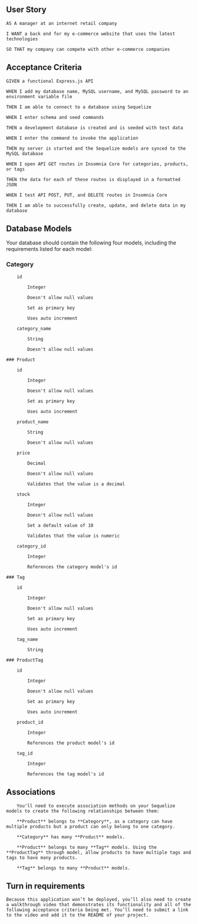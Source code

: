 ## User Story

    AS A manager at an internet retail company  
    
    I WANT a back end for my e-commerce website that uses the latest technologies  
    
    SO THAT my company can compete with other e-commerce companies  
  
## Acceptance Criteria

    GIVEN a functional Express.js API  
    
    WHEN I add my database name, MySQL username, and MySQL password to an environment variable file  
    
    THEN I am able to connect to a database using Sequelize  
    
    WHEN I enter schema and seed commands   
    
    THEN a development database is created and is seeded with test data  
    
    WHEN I enter the command to invoke the application  
    
    THEN my server is started and the Sequelize models are synced to the MySQL database  
    
    WHEN I open API GET routes in Insomnia Core for categories, products, or tags  
    
    THEN the data for each of these routes is displayed in a formatted JSON  
    
    WHEN I test API POST, PUT, and DELETE routes in Insomnia Core  
    
    THEN I am able to successfully create, update, and delete data in my database  
  
## Database Models

Your database should contain the following four models, including the requirements listed for each model:

### Category

        id

            Integer

            Doesn't allow null values

            Set as primary key
        
            Uses auto increment

        category_name

            String

            Doesn't allow null values

    ### Product

        id

            Integer

            Doesn't allow null values

            Set as primary key

            Uses auto increment

        product_name

            String

            Doesn't allow null values

        price

            Decimal

            Doesn't allow null values

            Validates that the value is a decimal

        stock

            Integer

            Doesn't allow null values

            Set a default value of 10

            Validates that the value is numeric

        category_id

            Integer

            References the category model's id

    ### Tag

        id

            Integer

            Doesn't allow null values

            Set as primary key

            Uses auto increment

        tag_name

            String

    ### ProductTag

        id

            Integer

            Doesn't allow null values

            Set as primary key

            Uses auto increment

        product_id

            Integer

            References the product model's id

        tag_id

            Integer

            References the tag model's id

## Associations

        You'll need to execute association methods on your Sequelize models to create the following relationships between them:

        **Product** belongs to **Category**, as a category can have multiple products but a product can only belong to one category.

        **Category** has many **Product** models.

        **Product** belongs to many **Tag** models. Using the **ProductTag** through model, allow products to have multiple tags and tags to have many products.

        **Tag** belongs to many **Product** models.

## Turn in requirements

    Because this application won’t be deployed, you’ll also need to create a walkthrough video that demonstrates its functionality and all of the following acceptance criteria being met. You’ll need to submit a link to the video and add it to the README of your project.